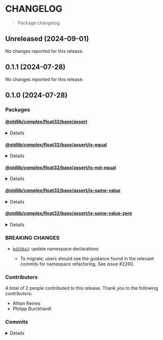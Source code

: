 # CHANGELOG

> Package changelog.

<section class="release" id="unreleased">

## Unreleased (2024-09-01)

No changes reported for this release.

</section>

<!-- /.release -->

<section class="release" id="v0.1.1">

## 0.1.1 (2024-07-28)

No changes reported for this release.

</section>

<!-- /.release -->

<section class="release" id="v0.1.0">

## 0.1.0 (2024-07-28)

<section class="packages">

### Packages

<section class="package" id="complex-float32-base-assert-v0.1.0">

#### [@stdlib/complex/float32/base/assert](https://github.com/stdlib-js/stdlib/tree/develop/lib/node_modules/%40stdlib/complex/float32/base/assert)

<details>

<section class="features">

##### Features

-   [`bd258a3`](https://github.com/stdlib-js/stdlib/commit/bd258a3c2803d841658c7465505966149845a6fb) - update namespace TypeScript declarations [(#2628)](https://github.com/stdlib-js/stdlib/pull/2628)
-   [`69eecad`](https://github.com/stdlib-js/stdlib/commit/69eecadd785a9ba5732e2d136b8755cad6341fd0) - add `complex/float32/base/assert` namespace

</section>

<!-- /.features -->

<section class="breaking-changes">

##### BREAKING CHANGES

-   [`bd258a3`](https://github.com/stdlib-js/stdlib/commit/bd258a3c2803d841658c7465505966149845a6fb): update namespace declarations

    -   To migrate, users should see the guidance found in the relevant commits for namespace refactoring. See issue #2260.

</section>

<!-- /.breaking-changes -->

</details>

</section>

<!-- /.package -->

<section class="package" id="complex-float32-base-assert-is-equal-v0.1.0">

#### [@stdlib/complex/float32/base/assert/is-equal](https://github.com/stdlib-js/stdlib/tree/develop/lib/node_modules/%40stdlib/complex/float32/base/assert/is-equal)

<details>

<section class="features">

##### Features

-   [`53ff701`](https://github.com/stdlib-js/stdlib/commit/53ff701453daab8775e560a20384b37522e48c54) - add `complex/float32/base/assert/is-equal`

</section>

<!-- /.features -->

</details>

</section>

<!-- /.package -->

<section class="package" id="complex-float32-base-assert-is-not-equal-v0.1.0">

#### [@stdlib/complex/float32/base/assert/is-not-equal](https://github.com/stdlib-js/stdlib/tree/develop/lib/node_modules/%40stdlib/complex/float32/base/assert/is-not-equal)

<details>

<section class="features">

##### Features

-   [`77517fe`](https://github.com/stdlib-js/stdlib/commit/77517fea863cd0df1defa56ae9619bcd4f73b1b7) - add `complex/float32/base/assert/is-not-equal`

</section>

<!-- /.features -->

</details>

</section>

<!-- /.package -->

<section class="package" id="complex-float32-base-assert-is-same-value-v0.1.0">

#### [@stdlib/complex/float32/base/assert/is-same-value](https://github.com/stdlib-js/stdlib/tree/develop/lib/node_modules/%40stdlib/complex/float32/base/assert/is-same-value)

<details>

<section class="features">

##### Features

-   [`5ee47a5`](https://github.com/stdlib-js/stdlib/commit/5ee47a5cb81f9ed1694606d1cba77a542e8cc0b2) - add `complex/float32/assert/is-same-value`

</section>

<!-- /.features -->

</details>

</section>

<!-- /.package -->

<section class="package" id="complex-float32-base-assert-is-same-value-zero-v0.1.0">

#### [@stdlib/complex/float32/base/assert/is-same-value-zero](https://github.com/stdlib-js/stdlib/tree/develop/lib/node_modules/%40stdlib/complex/float32/base/assert/is-same-value-zero)

<details>

<section class="features">

##### Features

-   [`6e0db34`](https://github.com/stdlib-js/stdlib/commit/6e0db34815925043c2b92c2e984a6c7f064bce3f) - add `complex/float32/base/assert/is-same-value-zero`

</section>

<!-- /.features -->

</details>

</section>

<!-- /.package -->

</section>

<!-- /.packages -->

<section class="breaking-changes">

### BREAKING CHANGES

-   [`bd258a3`](https://github.com/stdlib-js/stdlib/commit/bd258a3c2803d841658c7465505966149845a6fb): update namespace declarations

    -   To migrate, users should see the guidance found in the relevant commits for namespace refactoring. See issue #2260.

</section>

<!-- /.breaking-changes -->

<section class="contributors">

### Contributors

A total of 2 people contributed to this release. Thank you to the following contributors:

-   Athan Reines
-   Philipp Burckhardt

</section>

<!-- /.contributors -->

<section class="commits">

### Commits

<details>

-   [`9dc29b4`](https://github.com/stdlib-js/stdlib/commit/9dc29b4d2e6eb5ba0b2625c3bfe9f50034a3ed99) - **docs:** add sub-namespace sections and update namespace table of contents _(by Philipp Burckhardt)_
-   [`bd258a3`](https://github.com/stdlib-js/stdlib/commit/bd258a3c2803d841658c7465505966149845a6fb) - **feat:** update namespace TypeScript declarations [(#2628)](https://github.com/stdlib-js/stdlib/pull/2628) _(by stdlib-bot, Athan Reines)_
-   [`69eecad`](https://github.com/stdlib-js/stdlib/commit/69eecadd785a9ba5732e2d136b8755cad6341fd0) - **feat:** add `complex/float32/base/assert` namespace _(by Athan Reines)_
-   [`ad760a9`](https://github.com/stdlib-js/stdlib/commit/ad760a922086631226d8f759a0d467c707fbc0fb) - **refactor:** update paths _(by Athan Reines)_
-   [`77517fe`](https://github.com/stdlib-js/stdlib/commit/77517fea863cd0df1defa56ae9619bcd4f73b1b7) - **feat:** add `complex/float32/base/assert/is-not-equal` _(by Athan Reines)_
-   [`53ff701`](https://github.com/stdlib-js/stdlib/commit/53ff701453daab8775e560a20384b37522e48c54) - **feat:** add `complex/float32/base/assert/is-equal` _(by Athan Reines)_
-   [`6e0db34`](https://github.com/stdlib-js/stdlib/commit/6e0db34815925043c2b92c2e984a6c7f064bce3f) - **feat:** add `complex/float32/base/assert/is-same-value-zero` _(by Athan Reines)_
-   [`5ee47a5`](https://github.com/stdlib-js/stdlib/commit/5ee47a5cb81f9ed1694606d1cba77a542e8cc0b2) - **feat:** add `complex/float32/assert/is-same-value` _(by Athan Reines)_

</details>

</section>

<!-- /.commits -->

</section>

<!-- /.release -->

